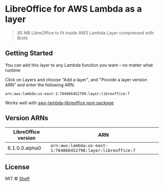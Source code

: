 # LibreOffice for AWS Lambda as a layer

> 85 MB LibreOffice to fit inside AWS Lambda Layer compressed with Brotli 

## Getting Started

You can add this layer to any Lambda function you want – no matter what runtime

Click on Layers and choose "Add a layer", and "Provide a layer version
ARN" and enter the following ARN.

```
arn:aws:lambda:us-east-1:764866452798:layer:libreoffice:7
```

Works well with [aws-lambda-libreoffice npm package](https://github.com/shelfio/aws-lambda-libreoffice)

## Version ARNs

| LibreOffice version | ARN                                                         |
| ------------------- | ----------------------------------------------------------- |
| 6.1.0.0.alpha0      | `arn:aws:lambda:us-east-1:764866452798:layer:libreoffice:7` |

## License

MIT © [Shelf](https://shelf.io)
